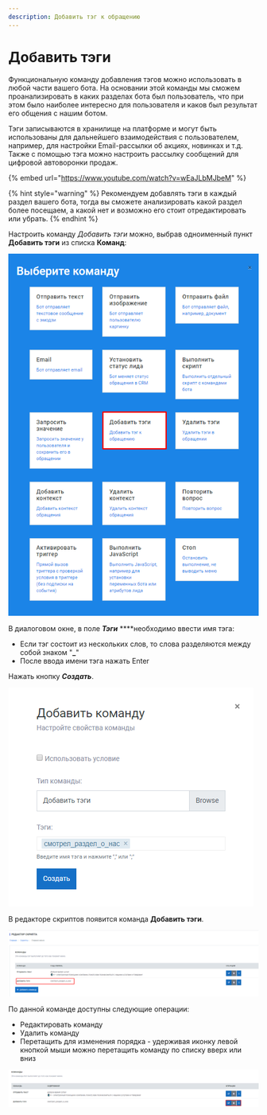 ```yaml
---
description: Добавить тэг к обращению
---
```


# Добавить тэги

Функциональную команду добавления тэгов можно использовать в любой части вашего бота. На основании этой команды мы сможем проанализировать в каких разделах  бота был пользователь, что при этом было наиболее интересно для пользователя и каков был результат его общения с нашим ботом.

Тэги записываются в хранилище на платформе и могут быть использованы для дальнейшего взаимодействия с пользователем, например, для настройки Email-рассылки об акциях, новинках и т.д. Также с помощью тэга можно настроить рассылку сообщений для цифровой автоворонки продаж.

{% embed url="https://www.youtube.com/watch?v=wEaJLbMJbeM" %}

{% hint style="warning" %}
Рекомендуем добавлять тэги в каждый раздел вашего бота, тогда вы сможете анализировать какой раздел более посещаем, а какой нет и возможно его стоит отредактировать или убрать.
{% endhint %}

Настроить команду _Добавить тэги_  можно, выбрав одноименный пункт **Добавить тэги** из списка **Команд**:

![&#x421;&#x43F;&#x438;&#x441;&#x43E;&#x43A; &#x43A;&#x43E;&#x43C;&#x430;&#x43D;&#x434;](../.gitbook/assets/izobrazhenie%20%28320%29.png)

В диалоговом окне, в поле _**Тэги**_ ****необходимо ввести имя тэга: 

* Если тэг состоит из нескольких слов, то слова разделяются между собой знаком "**\_**"
* После ввода имени тэга нажать Enter

Нажать кнопку _**Создать**_.

![&#x41D;&#x430;&#x441;&#x442;&#x440;&#x43E;&#x439;&#x43A;&#x430; &#x441;&#x432;&#x43E;&#x439;&#x441;&#x442;&#x432; &#x43A;&#x43E;&#x43C;&#x430;&#x43D;&#x434;&#x44B;](../.gitbook/assets/image%20%2862%29.png)

В редакторе скриптов появится команда **Добавить тэги**.

![&#x41A;&#x43E;&#x43C;&#x430;&#x43D;&#x434;&#x430; &#x432; &#x440;&#x435;&#x434;&#x430;&#x43A;&#x442;&#x43E;&#x440;&#x435; &#x441;&#x43A;&#x440;&#x438;&#x43F;&#x442;&#x43E;&#x432;](../.gitbook/assets/image%20%28192%29.png)

По данной команде доступны следующие операции:

* Редактировать команду
* Удалить команду
* Перетащить для изменения порядка - удерживая иконку левой кнопкой мыши можно перетащить команду по списку вверх или вниз

![&#x41E;&#x43F;&#x435;&#x440;&#x430;&#x446;&#x438;&#x438; &#x434;&#x43B;&#x44F; &#x43A;&#x43E;&#x43C;&#x430;&#x43D;&#x434;&#x44B; &quot;&#x414;&#x43E;&#x431;&#x430;&#x432;&#x438;&#x442;&#x44C; &#x442;&#x44D;&#x433;&quot;](../.gitbook/assets/image%20%2867%29.png)


